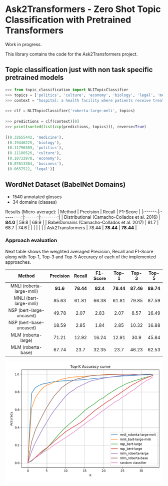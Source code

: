 # Ask2Transformers - Zero Shot Topic Classification with Pretrained Transformers

Work in progress.

This library contains the code for the Ask2Transformers project.


## Topic classification just with non task specific pretrained models

```python
>>> from topic_classification import NLITopicClassifier
>>> topics = ['politics', 'culture', 'economy', 'biology', 'legal', 'medicine', 'business']
>>> context = "hospital: a health facility where patients receive treatment."

>>> clf = NLITopicClassifier('roberta-large-mnli', topics)

>>> predictions = clf(context)[0]
>>> print(sorted(list(zip(predictions, topics))), reverse=True)

[(0.32655442, 'medicine'),
 (0.19446225, 'biology'),
 (0.11796309, 'politics'),
 (0.11180526, 'culture'),
 (0.10732978, 'economy'),
 (0.07613304, 'business'),
 (0.0657522, 'legal')]

```

## WordNet Dataset (BabelNet Domains)

- 1540 annotated glosses
- 34 domains (classes)

Results (Micro-average):
| Method | Precision | Recall | F1-Score |
|:------:|:---------:|:------:|:--------:|
| Distributional (Camacho-Collados et al. 2016) | **84.0** | 59.8 | 69.9 |
| BabelDomains (Camacho-Collados et al. 2017)   | 81.7 | 68.7 | 74.6 |
| | | | |
| Ask2Transformers | 78.44 | **78.44** | **78.44** |


### Approach evaluation

Next table shows the weighted averaged Precision, Recall and F1-Score along with Top-1, Top-3 and Top-5 Accuracy of each of the implemented approaches.

| Method | Precision | Recall | F1-Score | Top-1 | Top-3 | Top-5 |
|:------:|:---------:|:------:|:--------:|:-----:|:-----:|:-----:|
| MNLI (roberta-large-mnli) | **91.6** | **78.44** | **82.4** | **78.44** | **87.46** | **89.74** |
| MNLI (bart-large-mnli) | 85.63 | 61.81 | 66.38 | 61.81 | 79.85 | 87.59 |
| NSP (bert-large-uncased) | 49.78 | 2.07 | 2.83 | 2.07 | 8.57 | 16.49 |
| NSP (bert-base-uncased) | 18.59 | 2.85 | 1.84 | 2.85 | 10.32 | 16.88 |
| MLM (roberta-large) | 71.21 | 12.92 | 16.24 | 12.91 | 30.9 | 45.84 |
| MLM (roberta-base)  | 67.74 | 23.7 | 32.35 | 23.7 | 46.23 | 62.53 |

![Top-K Accuracy curve](/experiments/topk_accuracy_curve.png)
